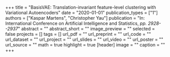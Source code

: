 +++
title = "BasisVAE: Translation-invariant feature-level clustering with Variational Autoencoders"
date = "2020-01-01"
publication_types = ["1"]
authors = ["Kaspar Martens", "Christopher Yau"]
publication = "In: International Conference on Artificial Intelligence and Statistics, _pp. 2928--2937_"
abstract = ""
abstract_short = ""
image_preview = ""
selected = false
projects = []
tags = []
url_pdf = ""
url_preprint = ""
url_code = ""
url_dataset = ""
url_project = ""
url_slides = ""
url_video = ""
url_poster = ""
url_source = ""
math = true
highlight = true
[header]
image = ""
caption = ""
+++
